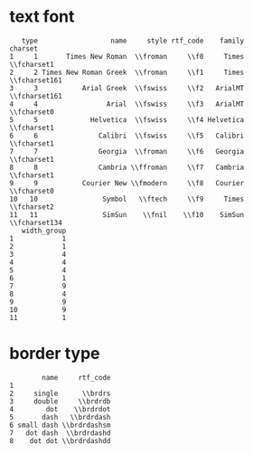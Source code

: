 # text font

       type                  name     style rtf_code    family       charset
    1     1       Times New Roman  \\froman     \\f0     Times   \\fcharset1
    2     2 Times New Roman Greek  \\froman     \\f1     Times \\fcharset161
    3     3           Arial Greek  \\fswiss     \\f2   ArialMT \\fcharset161
    4     4                 Arial  \\fswiss     \\f3   ArialMT   \\fcharset0
    5     5             Helvetica  \\fswiss     \\f4 Helvetica   \\fcharset1
    6     6               Calibri  \\fswiss     \\f5   Calibri   \\fcharset1
    7     7               Georgia  \\froman     \\f6   Georgia   \\fcharset1
    8     8               Cambria \\ffroman     \\f7   Cambria   \\fcharset1
    9     9           Courier New \\fmodern     \\f8   Courier   \\fcharset0
    10   10                Symbol   \\ftech     \\f9     Times   \\fcharset2
    11   11                SimSun    \\fnil    \\f10    SimSun \\fcharset134
       width_group
    1            1
    2            1
    3            4
    4            4
    5            4
    6            1
    7            9
    8            4
    9            9
    10           9
    11           1

# border type

            name     rtf_code
    1                        
    2     single      \\brdrs
    3     double     \\brdrdb
    4        dot    \\brdrdot
    5       dash   \\brdrdash
    6 small dash \\brdrdashsm
    7   dot dash  \\brdrdashd
    8    dot dot \\brdrdashdd

